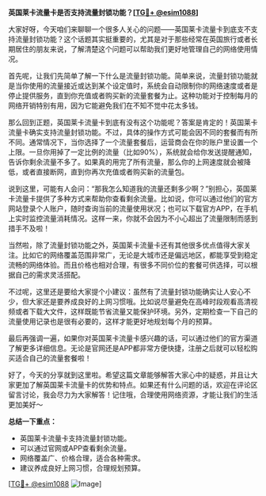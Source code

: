 **英国莱卡流量卡是否支持流量封锁功能？[[TG💪+ @esim1088](https://t.me/s/esim1088)]**

大家好呀，今天咱们来聊聊一个很多人关心的问题——英国莱卡流量卡到底支不支持流量封锁功能？这个话题其实挺重要的，尤其是对于那些经常在英国旅行或者长期居住的朋友来说，了解清楚这个问题可以帮助我们更好地管理自己的网络使用情况。

首先呢，让我们先简单了解一下什么是流量封锁功能。简单来说，流量封锁功能就是当你使用的流量接近或达到某个设定值时，系统会自动限制你的网络速度或者是停止提供服务，直到你充值或者购买新的流量套餐为止。这种功能对于控制每月的网络开销特别有用，因为它能避免我们在不知不觉中花太多钱。

那么回到正题，英国莱卡流量卡到底有没有这个功能呢？答案是肯定的！英国莱卡流量卡确实支持流量封锁功能。不过，具体的操作方式可能会因不同的套餐而有所不同。通常情况下，当你选择了一个流量套餐后，运营商会在你的账户里设置一个上限。一旦你用掉了一定比例的流量（比如90%），系统就会给你发送提醒通知，告诉你剩余流量不多了。如果真的用完了所有流量，那么你的上网速度就会被降低，或者直接断网，直到你再次充值或者购买新的流量包。

说到这里，可能有人会问：“那我怎么知道我的流量还剩多少啊？”别担心，英国莱卡流量卡提供了多种方式来帮助你查看剩余流量。比如说，你可以通过他们的官方网站登录个人账户，随时查询当前的流量使用状况；也可以下载官方APP，在手机上实时监控流量消耗情况。这样一来，你就不会因为不小心超出了流量限制而感到措手不及啦！

当然啦，除了流量封锁功能之外，英国莱卡流量卡还有其他很多优点值得大家关注。比如它的网络覆盖范围非常广，无论是大城市还是偏远地区，都能享受到稳定流畅的网络体验。而且价格也相对合理，有很多不同价位的套餐可供选择，可以根据自己的需求灵活搭配。

不过呢，这里还是要给大家提个小建议：虽然有了流量封锁功能确实让人安心不少，但大家还是要养成良好的上网习惯哦。比如说尽量避免在高峰时段观看高清视频或者下载大文件，这样既能节省流量又能保护环境。另外，定期检查一下自己的流量使用记录也是很有必要的，这样才能更好地规划每个月的预算。

最后再强调一遍，如果你对英国莱卡流量卡感兴趣的话，可以通过他们的官方渠道了解更多详细信息。无论是官网还是APP都非常方便快捷，注册之后就可以轻松购买适合自己的流量套餐啦！

好了，今天的分享就到这里啦。希望这篇文章能够解答大家心中的疑惑，并且让大家更加了解英国莱卡流量卡的优势和特点。如果还有什么问题的话，欢迎在评论区留言讨论，我会尽力为大家解答！记住哦，合理使用网络资源，才能让我们的生活更加美好～

**总结一下重点：**
- 英国莱卡流量卡支持流量封锁功能。
- 可以通过官网或APP查看剩余流量。
- 网络覆盖广、价格合理，适合各种需求。
- 建议养成良好上网习惯，合理规划预算。

[[TG💪+ @esim1088](https://t.me/s/esim1088) ![Image](https://i.postimg.cc/4NQfJmqS/Snipaste-2025-05-13-00-14-12.png)]